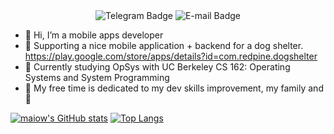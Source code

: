 <!--div id="header" align="center">
  <img src="https://media.giphy.com/media/gINV2UOvgvJ4KBOWBL/giphy.gif" width="100"/>
</div-->
<div id="badges"  align="center">
  <img src=https://img.shields.io/badge/Telegram-%40imaiow-blue?logo=telegram alt="Telegram Badge"/>
  <img src=https://img.shields.io/badge/@E--mail-emmaria%40yandex.ru-darkgreen alt="E-mail Badge"/>
</div>

- 👋 Hi, I’m a mobile apps developer
- 💖 Supporting a nice mobile application + backend for a dog shelter. https://play.google.com/store/apps/details?id=com.redpine.dogshelter
- 🌱 Currently studying OpSys with UC Berkeley CS 162: Operating Systems and System Programming
- :telescope: My free time is dedicated to my dev skills improvement, my family and 🐶
<!--- 📫 How to reach me: emmaria@yandex.ru-->

[![maiow's GitHub stats](https://github-readme-stats.vercel.app/api?username=maiow&count_private=true&layout=compact&show_icons=true&hide_border=true)](https://github.com/maiow/github-readme-stats) [![Top Langs](https://github-readme-stats.vercel.app/api/top-langs/?username=maiow&count_private=true&hide=ruby&hide_border=true)](https://github.com/maiow/github-readme-stats)


<!---
maiow/maiow is a ✨ special ✨ repository because its `README.md` (this file) appears on your GitHub profile.
You can click the Preview link to take a look at your changes.

--->
